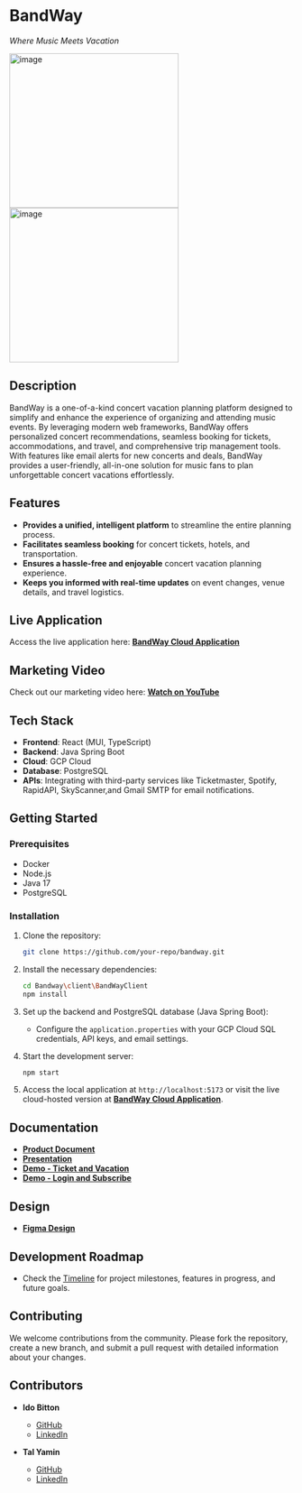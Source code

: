 # BandWay
*Where Music Meets Vacation* 

<img src="https://github.com/user-attachments/assets/bee8fed1-3647-45c9-a895-9b7e34c6df4c" alt="image" height="274" width="300"/>
<img src="https://github.com/user-attachments/assets/2fef98d8-1d89-4af0-af87-00114681f66c" alt="image" height="274" width="300"/>


## Description
BandWay is a one-of-a-kind concert vacation planning platform designed to simplify and enhance the experience of organizing and attending music events. By leveraging modern web frameworks, BandWay offers personalized concert recommendations, seamless booking for tickets, accommodations, and travel, and comprehensive trip management tools. With features like email alerts for new concerts and deals, BandWay provides a user-friendly, all-in-one solution for music fans to plan unforgettable concert vacations effortlessly.

## Features
- **Provides a unified, intelligent platform** to streamline the entire planning process.
- **Facilitates seamless booking** for concert tickets, hotels, and transportation.
- **Ensures a hassle-free and enjoyable** concert vacation planning experience.
- **Keeps you informed with real-time updates** on event changes, venue details, and travel logistics.

## Live Application
Access the live application here: **[BandWay Cloud Application](https://bandway-client-z732mhjgfq-uc.a.run.app)**

## Marketing Video
Check out our marketing video here: **[Watch on YouTube](https://youtube.com/shorts/pmEze2Bq8l0?si=EOYr60jBp9MtDe0X)**

## Tech Stack
- **Frontend**: React (MUI, TypeScript)
- **Backend**: Java Spring Boot
- **Cloud**: GCP Cloud
- **Database**: PostgreSQL
- **APIs**: Integrating with third-party services like Ticketmaster, Spotify, RapidAPI, SkyScanner,and Gmail SMTP for email notifications.

## Getting Started

### Prerequisites
- Docker
- Node.js
- Java 17
- PostgreSQL

### Installation

1. Clone the repository:
   ```bash
   git clone https://github.com/your-repo/bandway.git
   ```

2. Install the necessary dependencies:
   ```bash
   cd Bandway\client\BandWayClient
   npm install
   ```

3. Set up the backend and PostgreSQL database (Java Spring Boot):
   - Configure the `application.properties` with your GCP Cloud SQL credentials, API keys, and email settings.

4. Start the development server:
   ```bash
   npm start
   ```

5. Access the local application at `http://localhost:5173` or visit the live cloud-hosted version at **[BandWay Cloud Application](https://bandway-client-z732mhjgfq-uc.a.run.app)**.

## Documentation

- **[Product Document](https://mailmtaac-my.sharepoint.com/:b:/g/personal/talym_mta_ac_il/ESBXhinDvE1DpudQ36Ei9koBHYXHTKmPFWpIzXCHu_toag?e=OTkQXH)**
- **[Presentation](https://mailmtaac-my.sharepoint.com/:p:/g/personal/talym_mta_ac_il/EVEfyQUa71lDqQtN5_6iws4BJZoXyfVXtQfylwOXgVcxiQ?e=8yYcUu)**
- **[Demo - Ticket and Vacation](https://mailmtaac-my.sharepoint.com/:v:/g/personal/talym_mta_ac_il/EUpkFJsbXtJPpzTXG--yKbIBijsA46bOfcfQVCyqfMh8eg?e=PFpugB)**
- **[Demo - Login and Subscribe](https://mailmtaac-my.sharepoint.com/:v:/g/personal/talym_mta_ac_il/EQmharhwSLFClCU_jkgvE7IBxBjyUuxpsRR8ApEdZfepnA?e=54BqFr)**

## Design

- **[Figma Design](https://www.figma.com/proto/Pe54uo0nqRd0bd4fhXfL1Q/Website-BandWay?type=design&node-id=1-2&t=bPmwIYfFB6Imb2ZV-1&scaling=min-zoom&page-id=0%3A1&mode=design)**

## Development Roadmap

- Check the [Timeline](https://github.com/users/idobi111/projects/1) for project milestones, features in progress, and future goals.

## Contributing
We welcome contributions from the community. Please fork the repository, create a new branch, and submit a pull request with detailed information about your changes.

## Contributors
- **Ido Bitton**  
  - [GitHub](https://github.com/idobi111)  
  - [LinkedIn](https://www.linkedin.com/in/ido-bitton-b8a298163/)
    
- **Tal Yamin**  
  - [GitHub](https://github.com/TalYamin)  
  - [LinkedIn](https://www.linkedin.com/in/tal-yamin-5a478a173/)
